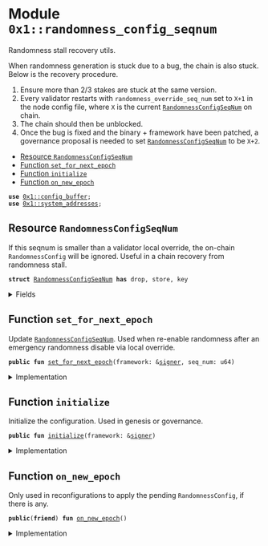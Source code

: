 
<a id="0x1_randomness_config_seqnum"></a>

# Module `0x1::randomness_config_seqnum`

Randomness stall recovery utils.

When randomness generation is stuck due to a bug, the chain is also stuck. Below is the recovery procedure.
1. Ensure more than 2/3 stakes are stuck at the same version.
1. Every validator restarts with <code>randomness_override_seq_num</code> set to <code>X+1</code> in the node config file,
where <code>X</code> is the current <code><a href="randomness_config_seqnum.md#0x1_randomness_config_seqnum_RandomnessConfigSeqNum">RandomnessConfigSeqNum</a></code> on chain.
1. The chain should then be unblocked.
1. Once the bug is fixed and the binary + framework have been patched,
a governance proposal is needed to set <code><a href="randomness_config_seqnum.md#0x1_randomness_config_seqnum_RandomnessConfigSeqNum">RandomnessConfigSeqNum</a></code> to be <code>X+2</code>.


-  [Resource `RandomnessConfigSeqNum`](#0x1_randomness_config_seqnum_RandomnessConfigSeqNum)
-  [Function `set_for_next_epoch`](#0x1_randomness_config_seqnum_set_for_next_epoch)
-  [Function `initialize`](#0x1_randomness_config_seqnum_initialize)
-  [Function `on_new_epoch`](#0x1_randomness_config_seqnum_on_new_epoch)


<pre><code><b>use</b> <a href="config_buffer.md#0x1_config_buffer">0x1::config_buffer</a>;
<b>use</b> <a href="system_addresses.md#0x1_system_addresses">0x1::system_addresses</a>;
</code></pre>



<a id="0x1_randomness_config_seqnum_RandomnessConfigSeqNum"></a>

## Resource `RandomnessConfigSeqNum`

If this seqnum is smaller than a validator local override, the on-chain <code>RandomnessConfig</code> will be ignored.
Useful in a chain recovery from randomness stall.


<pre><code><b>struct</b> <a href="randomness_config_seqnum.md#0x1_randomness_config_seqnum_RandomnessConfigSeqNum">RandomnessConfigSeqNum</a> <b>has</b> drop, store, key
</code></pre>



<details>
<summary>Fields</summary>


<dl>
<dt>
<code>seq_num: u64</code>
</dt>
<dd>

</dd>
</dl>


</details>

<a id="0x1_randomness_config_seqnum_set_for_next_epoch"></a>

## Function `set_for_next_epoch`

Update <code><a href="randomness_config_seqnum.md#0x1_randomness_config_seqnum_RandomnessConfigSeqNum">RandomnessConfigSeqNum</a></code>.
Used when re-enable randomness after an emergency randomness disable via local override.


<pre><code><b>public</b> <b>fun</b> <a href="randomness_config_seqnum.md#0x1_randomness_config_seqnum_set_for_next_epoch">set_for_next_epoch</a>(framework: &<a href="../../aptos-stdlib/../move-stdlib/doc/signer.md#0x1_signer">signer</a>, seq_num: u64)
</code></pre>



<details>
<summary>Implementation</summary>


<pre><code><b>public</b> <b>fun</b> <a href="randomness_config_seqnum.md#0x1_randomness_config_seqnum_set_for_next_epoch">set_for_next_epoch</a>(framework: &<a href="../../aptos-stdlib/../move-stdlib/doc/signer.md#0x1_signer">signer</a>, seq_num: u64) {
    <a href="system_addresses.md#0x1_system_addresses_assert_aptos_framework">system_addresses::assert_aptos_framework</a>(framework);
    <a href="config_buffer.md#0x1_config_buffer_upsert">config_buffer::upsert</a>(<a href="randomness_config_seqnum.md#0x1_randomness_config_seqnum_RandomnessConfigSeqNum">RandomnessConfigSeqNum</a> { seq_num });
}
</code></pre>



</details>

<a id="0x1_randomness_config_seqnum_initialize"></a>

## Function `initialize`

Initialize the configuration. Used in genesis or governance.


<pre><code><b>public</b> <b>fun</b> <a href="randomness_config_seqnum.md#0x1_randomness_config_seqnum_initialize">initialize</a>(framework: &<a href="../../aptos-stdlib/../move-stdlib/doc/signer.md#0x1_signer">signer</a>)
</code></pre>



<details>
<summary>Implementation</summary>


<pre><code><b>public</b> <b>fun</b> <a href="randomness_config_seqnum.md#0x1_randomness_config_seqnum_initialize">initialize</a>(framework: &<a href="../../aptos-stdlib/../move-stdlib/doc/signer.md#0x1_signer">signer</a>) {
    <a href="system_addresses.md#0x1_system_addresses_assert_aptos_framework">system_addresses::assert_aptos_framework</a>(framework);
    <b>if</b> (!<b>exists</b>&lt;<a href="randomness_config_seqnum.md#0x1_randomness_config_seqnum_RandomnessConfigSeqNum">RandomnessConfigSeqNum</a>&gt;(@aptos_framework)) {
        <b>move_to</b>(framework, <a href="randomness_config_seqnum.md#0x1_randomness_config_seqnum_RandomnessConfigSeqNum">RandomnessConfigSeqNum</a> { seq_num: 0 })
    }
}
</code></pre>



</details>

<a id="0x1_randomness_config_seqnum_on_new_epoch"></a>

## Function `on_new_epoch`

Only used in reconfigurations to apply the pending <code>RandomnessConfig</code>, if there is any.


<pre><code><b>public</b>(<b>friend</b>) <b>fun</b> <a href="randomness_config_seqnum.md#0x1_randomness_config_seqnum_on_new_epoch">on_new_epoch</a>()
</code></pre>



<details>
<summary>Implementation</summary>


<pre><code><b>public</b>(<b>friend</b>) <b>fun</b> <a href="randomness_config_seqnum.md#0x1_randomness_config_seqnum_on_new_epoch">on_new_epoch</a>() <b>acquires</b> <a href="randomness_config_seqnum.md#0x1_randomness_config_seqnum_RandomnessConfigSeqNum">RandomnessConfigSeqNum</a> {
    <b>if</b> (<a href="config_buffer.md#0x1_config_buffer_does_exist">config_buffer::does_exist</a>&lt;<a href="randomness_config_seqnum.md#0x1_randomness_config_seqnum_RandomnessConfigSeqNum">RandomnessConfigSeqNum</a>&gt;()) {
        <b>let</b> new_config = <a href="config_buffer.md#0x1_config_buffer_extract">config_buffer::extract</a>&lt;<a href="randomness_config_seqnum.md#0x1_randomness_config_seqnum_RandomnessConfigSeqNum">RandomnessConfigSeqNum</a>&gt;();
        <b>borrow_global_mut</b>&lt;<a href="randomness_config_seqnum.md#0x1_randomness_config_seqnum_RandomnessConfigSeqNum">RandomnessConfigSeqNum</a>&gt;(@aptos_framework).seq_num = new_config.seq_num;
    }
}
</code></pre>



</details>


[move-book]: https://aptos.dev/move/book/SUMMARY
